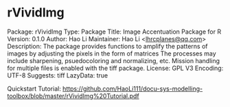 # rVividImg
Package: rVividImg Type: Package Title: Image Accentuation Package for R Version: 0.1.0 Author: Hao Li Maintainer: Hao Li &lt;lhrcplanes@qq.com> Description: The package provides functions to amplify the patterns of images by adjusting the pixels in the form of matrices     The processes may include sharpening, psuedocoloring and normalizing, etc.     Mission handling for multiple files is enabled with the tiff package. License: GPL V3 Encoding: UTF-8 Suggests: tiff LazyData: true

Quickstart Tutorial: https://github.com/HaoLi111/docu-sys-modelling-toolbox/blob/master/rVividImg%20Tutorial.pdf
